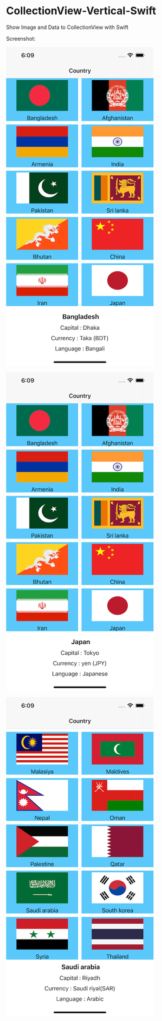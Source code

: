 # CollectionView-Vertical-Swift
 Show Image and Data to CollectionView with Swift


Screenshot:

![ScreenShot 1](https://github.com/AmanUllahAkhand/CollectionView-Vertical-Swift/blob/main/Image/Img_1.png)

![ScreenShot 2](https://github.com/AmanUllahAkhand/CollectionView-Vertical-Swift/blob/main/Image/Img_2.png)

![ScreenShot 3](https://github.com/AmanUllahAkhand/CollectionView-Vertical-Swift/blob/main/Image/Img_3.png)
